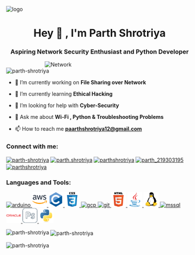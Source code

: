 ![logo](https://github.com/Parth-Shrotriya/Parth-Shrotriya/blob/main/Banner-github.jpg)
<h1 align="center">Hey 👋 , I'm Parth Shrotriya</h1>
<h3 align="center">Aspiring Network Security Enthusiast and Python Developer</h3>

<img align="right" alt="Network" width="400" src="https://github.com/Parth-Shrotriya/Parth-Shrotriya/blob/main/387d8d376e67ef3e2f2f7fec87b56246.gif">

<p align="left"> <img src="https://komarev.com/ghpvc/?username=parth-shrotriya&label=Profile%20views&color=0e75b6&style=flat" alt="parth-shrotriya" /> </p>

- 🔭 I’m currently working on **File Sharing over Network**

- 🌱 I’m currently learning **Ethical Hacking**

- 🤝 I’m looking for help with **Cyber-Security**

- 💬 Ask me about **Wi-Fi , Python & Troubleshooting Problems**

- 📫 How to reach me **paarthshrotriya12@gmail.com**

<h3 align="left">Connect with me:</h3>
<p align="left">
<a href="https://linkedin.com/in/parth-shrotriya" target="blank"><img align="center" src="https://raw.githubusercontent.com/rahuldkjain/github-profile-readme-generator/master/src/images/icons/Social/linked-in-alt.svg" alt="parth-shrotriya" height="30" width="40" /></a>
<a href="https://instagram.com/parth.shrotriya" target="blank"><img align="center" src="https://raw.githubusercontent.com/rahuldkjain/github-profile-readme-generator/master/src/images/icons/Social/instagram.svg" alt="parth.shrotriya" height="30" width="40" /></a>
<a href="https://www.codechef.com/users/parthshrotriya" target="blank"><img align="center" src="https://cdn.jsdelivr.net/npm/simple-icons@3.1.0/icons/codechef.svg" alt="parthshrotriya" height="30" width="40" /></a>
<a href="https://www.hackerrank.com/parth_219303195" target="blank"><img align="center" src="https://raw.githubusercontent.com/rahuldkjain/github-profile-readme-generator/master/src/images/icons/Social/hackerrank.svg" alt="parth_219303195" height="30" width="40" /></a>
<a href="https://www.leetcode.com/parthshrotriya" target="blank"><img align="center" src="https://raw.githubusercontent.com/rahuldkjain/github-profile-readme-generator/master/src/images/icons/Social/leet-code.svg" alt="parthshrotriya" height="30" width="40" /></a>
</p>

<h3 align="left">Languages and Tools:</h3>
<p align="left"> <a href="https://www.arduino.cc/" target="_blank" rel="noreferrer"> <img src="https://cdn.worldvectorlogo.com/logos/arduino-1.svg" alt="arduino" width="40" height="40"/> </a> <a href="https://aws.amazon.com" target="_blank" rel="noreferrer"> <img src="https://raw.githubusercontent.com/devicons/devicon/master/icons/amazonwebservices/amazonwebservices-original-wordmark.svg" alt="aws" width="40" height="40"/> </a> <a href="https://www.cprogramming.com/" target="_blank" rel="noreferrer"> <img src="https://raw.githubusercontent.com/devicons/devicon/master/icons/c/c-original.svg" alt="c" width="40" height="40"/> </a> <a href="https://www.w3schools.com/css/" target="_blank" rel="noreferrer"> <img src="https://raw.githubusercontent.com/devicons/devicon/master/icons/css3/css3-original-wordmark.svg" alt="css3" width="40" height="40"/> </a> <a href="https://cloud.google.com" target="_blank" rel="noreferrer"> <img src="https://www.vectorlogo.zone/logos/google_cloud/google_cloud-icon.svg" alt="gcp" width="40" height="40"/> </a> <a href="https://git-scm.com/" target="_blank" rel="noreferrer"> <img src="https://www.vectorlogo.zone/logos/git-scm/git-scm-icon.svg" alt="git" width="40" height="40"/> </a> <a href="https://www.w3.org/html/" target="_blank" rel="noreferrer"> <img src="https://raw.githubusercontent.com/devicons/devicon/master/icons/html5/html5-original-wordmark.svg" alt="html5" width="40" height="40"/> </a> <a href="https://www.java.com" target="_blank" rel="noreferrer"> <img src="https://raw.githubusercontent.com/devicons/devicon/master/icons/java/java-original.svg" alt="java" width="40" height="40"/> </a> <a href="https://www.linux.org/" target="_blank" rel="noreferrer"> <img src="https://raw.githubusercontent.com/devicons/devicon/master/icons/linux/linux-original.svg" alt="linux" width="40" height="40"/> </a> <a href="https://www.microsoft.com/en-us/sql-server" target="_blank" rel="noreferrer"> <img src="https://www.svgrepo.com/show/303229/microsoft-sql-server-logo.svg" alt="mssql" width="40" height="40"/> </a> <a href="https://www.oracle.com/" target="_blank" rel="noreferrer"> <img src="https://raw.githubusercontent.com/devicons/devicon/master/icons/oracle/oracle-original.svg" alt="oracle" width="40" height="40"/> </a> <a href="https://www.photoshop.com/en" target="_blank" rel="noreferrer"> <img src="https://raw.githubusercontent.com/devicons/devicon/master/icons/photoshop/photoshop-line.svg" alt="photoshop" width="40" height="40"/> </a> <a href="https://www.python.org" target="_blank" rel="noreferrer"> <img src="https://raw.githubusercontent.com/devicons/devicon/master/icons/python/python-original.svg" alt="python" width="40" height="40"/> </a> </p>

<p><img align="left" src="https://github-readme-stats.vercel.app/api/top-langs?username=parth-shrotriya&theme=dark&show_icons=true&locale=en&layout=compact" alt="parth-shrotriya" /></p>

<p>&nbsp;<img align="center" src="https://github-readme-stats.vercel.app/api?username=parth-shrotriya&theme=dark&show_icons=true&locale=en" alt="parth-shrotriya" /></p>

<p><img align="center" src="https://github-readme-streak-stats.herokuapp.com/?user=parth-shrotriya&theme=dark&" alt="parth-shrotriya" /></p>
